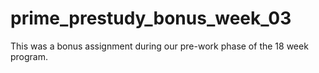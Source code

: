 # prime_prestudy_bonus_week_03

This was a bonus assignment during our pre-work phase of the 18 week program.

